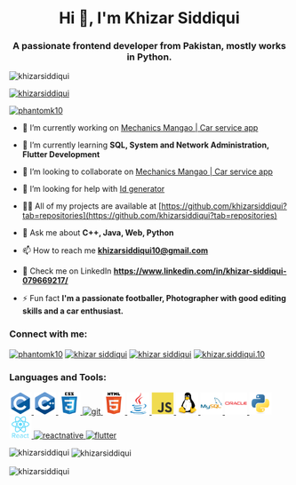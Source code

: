 <h1 align="center">Hi 👋, I'm Khizar Siddiqui</h1>
<h3 align="center">A passionate frontend developer from Pakistan, mostly works in Python.</h3>

<p align="left"> <img src="https://komarev.com/ghpvc/?username=khizarsiddiqui&label=Profile%20views&color=0e75b6&style=flat" alt="khizarsiddiqui" /> </p>

<p align="left"> <a href="https://github.com/ryo-ma/github-profile-trophy"><img src="https://github-profile-trophy.vercel.app/?username=khizarsiddiqui" alt="khizarsiddiqui" /></a> </p>

<p align="left"> <a href="https://twitter.com/K10Phantom" target="blank"><img src="https://img.shields.io/twitter/follow/phantomk10?logo=twitter&style=for-the-badge" alt="phantomk10" /></a> </p>

- 🔭 I’m currently working on [Mechanics Mangao | Car service app](https://github.com/khizarsiddiqui/Mechanics-Mangao)

- 🌱 I’m currently learning **SQL, System and Network Administration, Flutter Development**

- 👯 I’m looking to collaborate on [Mechanics Mangao | Car service app](https://github.com/khizarsiddiqui/Mechanics-Mangao)

- 🤝 I’m looking for help with [Id generator](https://github.com/khizarsiddiqui/Idgenerator)

- 👨‍💻 All of my projects are available at [https://github.com/khizarsiddiqui?tab=repositories](https://github.com/khizarsiddiqui?tab=repositories)

- 💬 Ask me about **C++, Java, Web, Python**

- 📫 How to reach me **khizarsiddiqui10@gmail.com**

- 📄 Check me on LinkedIn **https://www.linkedin.com/in/khizar-siddiqui-079669217/**

- ⚡ Fun fact **I'm a passionate footballer, Photographer with good editing skills and a car enthusiast.**

<h3 align="left">Connect with me:</h3>
<p align="left">
<a href="https://twitter.com/K10Phantom" target="blank"><img align="center" src="https://raw.githubusercontent.com/rahuldkjain/github-profile-readme-generator/master/src/images/icons/Social/twitter.svg" alt="phantomk10" height="30" width="40" /></a>
<a href="https://www.linkedin.com/in/khizar-siddiqui-079669217/" target="blank"><img align="center" src="https://raw.githubusercontent.com/rahuldkjain/github-profile-readme-generator/master/src/images/icons/Social/linked-in-alt.svg" alt="khizar siddiqui" height="30" width="40" /></a>
<a href="https://www.facebook.com/profile.php?id=100004138755864" target="blank"><img align="center" src="https://raw.githubusercontent.com/rahuldkjain/github-profile-readme-generator/master/src/images/icons/Social/facebook.svg" alt="khizar siddiqui" height="30" width="40" /></a>
<a href="https://instagram.com/khizar.siddiqui.10" target="blank"><img align="center" src="https://raw.githubusercontent.com/rahuldkjain/github-profile-readme-generator/master/src/images/icons/Social/instagram.svg" alt="khizar.siddiqui.10" height="30" width="40" /></a>
</p>

<h3 align="left">Languages and Tools:</h3>
<p align="left"> <a href="https://www.cprogramming.com/" target="_blank" rel="noreferrer"> <img src="https://raw.githubusercontent.com/devicons/devicon/master/icons/c/c-original.svg" alt="c" width="40" height="40"/> </a> <a href="https://www.w3schools.com/cpp/" target="_blank" rel="noreferrer"> <img src="https://raw.githubusercontent.com/devicons/devicon/master/icons/cplusplus/cplusplus-original.svg" alt="cplusplus" width="40" height="40"/> </a> <a href="https://www.w3schools.com/css/" target="_blank" rel="noreferrer"> <img src="https://raw.githubusercontent.com/devicons/devicon/master/icons/css3/css3-original-wordmark.svg" alt="css3" width="40" height="40"/> </a> <a href="https://git-scm.com/" target="_blank" rel="noreferrer"> <img src="https://www.vectorlogo.zone/logos/git-scm/git-scm-icon.svg" alt="git" width="40" height="40"/> </a> <a href="https://www.w3.org/html/" target="_blank" rel="noreferrer"> <img src="https://raw.githubusercontent.com/devicons/devicon/master/icons/html5/html5-original-wordmark.svg" alt="html5" width="40" height="40"/> </a> <a href="https://www.java.com" target="_blank" rel="noreferrer"> <img src="https://raw.githubusercontent.com/devicons/devicon/master/icons/java/java-original.svg" alt="java" width="40" height="40"/> </a> <a href="https://developer.mozilla.org/en-US/docs/Web/JavaScript" target="_blank" rel="noreferrer"> <img src="https://raw.githubusercontent.com/devicons/devicon/master/icons/javascript/javascript-original.svg" alt="javascript" width="40" height="40"/> </a> <a href="https://www.linux.org/" target="_blank" rel="noreferrer"> <img src="https://raw.githubusercontent.com/devicons/devicon/master/icons/linux/linux-original.svg" alt="linux" width="40" height="40"/> </a> <a href="https://www.mysql.com/" target="_blank" rel="noreferrer"> <img src="https://raw.githubusercontent.com/devicons/devicon/master/icons/mysql/mysql-original-wordmark.svg" alt="mysql" width="40" height="40"/> </a> <a href="https://www.oracle.com/" target="_blank" rel="noreferrer"> <img src="https://raw.githubusercontent.com/devicons/devicon/master/icons/oracle/oracle-original.svg" alt="oracle" width="40" height="40"/> </a> <a href="https://www.python.org" target="_blank" rel="noreferrer"> <img src="https://raw.githubusercontent.com/devicons/devicon/master/icons/python/python-original.svg" alt="python" width="40" height="40"/> </a> <a href="https://reactjs.org/" target="_blank" rel="noreferrer"> <img src="https://raw.githubusercontent.com/devicons/devicon/master/icons/react/react-original-wordmark.svg" alt="react" width="40" height="40"/> </a> <a href="https://reactnative.dev/" target="_blank" rel="noreferrer"> <img src="https://reactnative.dev/img/header_logo.svg" alt="reactnative" width="40" height="40"/> </a> </a> <a href="https://reactnative.dev/" target="_blank" rel="noreferrer"> <img src="https://reactnative.dev/img/header_logo.svg" alt="flutter" width="40" height="40"/> </a> </p>

<p><img align="left" src="https://github-readme-stats.vercel.app/api/top-langs?username=khizarsiddiqui&show_icons=true&locale=en&layout=compact" alt="khizarsiddiqui" /></p>

<p>&nbsp;<img align="center" src="https://github-readme-stats.vercel.app/api?username=khizarsiddiqui&show_icons=true&locale=en" alt="khizarsiddiqui" /></p>

<p><img align="center" src="https://github-readme-streak-stats.herokuapp.com/?user=khizarsiddiqui&" alt="khizarsiddiqui" /></p>

